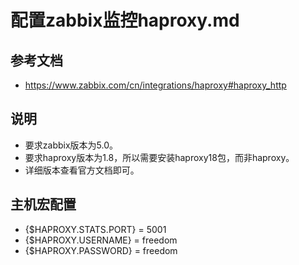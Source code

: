 # 配置zabbix监控haproxy.md


## 参考文档
- https://www.zabbix.com/cn/integrations/haproxy#haproxy_http

## 说明
- 要求zabbix版本为5.0。
- 要求haproxy版本为1.8，所以需要安装haproxy18包，而非haproxy。
- 详细版本查看官方文档即可。

## 主机宏配置
- {$HAPROXY.STATS.PORT} = 5001
- {$HAPROXY.USERNAME} = freedom
- {$HAPROXY.PASSWORD} = freedom
